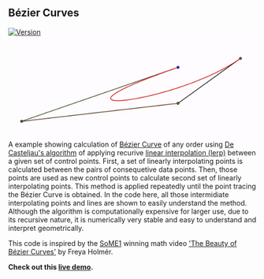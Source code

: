 ## Bézier Curves
[![Version](https://img.shields.io/badge/Web-https://koushikphy.github.io/BezierCurve-success.svg)](https://koushikphy.github.io/BezierCurve)  
![alt text](screenshot.gif "Screen shot")  
A example showing calculation of [Bézier Curve](https://en.wikipedia.org/wiki/B%C3%A9zier_curve) of any order using [De Casteljau's algorithm](https://en.wikipedia.org/wiki/De_Casteljau%27s_algorithm) of applying recurive [linear interpolation (lerp)](https://en.wikipedia.org/wiki/Linear_interpolation) between a given set of control points. First, a set of linearly interpolating points is calculated between the pairs of consequetive data points. Then, those points are used as new control points to calculate second set of linearly interpolating points. This method is applied repeatedly until the point tracing the Bézier Curve is obtained. In the code here, all those intermidiate interpolating points and lines are shown to easily understand the method. Although the algorithm is computationally expensive for larger use, due to its recursive nature, it is numerically very stable and easy to understand and interpret geometrically.    


This code is inspired by the [SoME1](https://www.3blue1brown.com/blog/some1-results) winning math video ['The Beauty of Bézier Curves'](https://www.youtube.com/watch?v=aVwxzDHniEw) by Freya Holmér.

__Check out this [live demo](https://koushikphy.github.io/BezierCurve/).__
